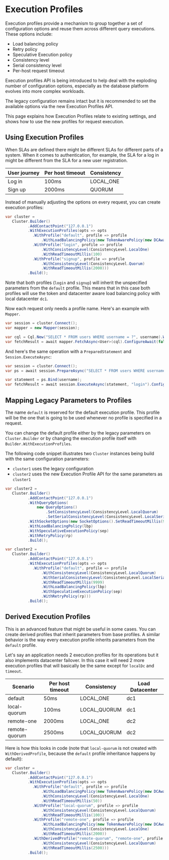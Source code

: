 # Execution Profiles

Execution profiles provide a mechanism to group together a set of configuration options and reuse them across different query executions. These options include:

- Load balancing policy
- Retry policy
- Speculative Execution policy
- Consistency level
- Serial consistency level
- Per-host request timeout

Execution profiles API is being introduced to help deal with the exploding number of configuration options, especially
as the database platform evolves into more complex workloads.

The legacy configuration remains intact but it is recommended to set the available options via the new Execution Profiles API.

This page explains how Execution Profiles relate to existing settings, and shows how to use the new profiles for
request execution.

## Using Execution Profiles

When SLAs are defined there might be different SLAs for different parts of a system. When it comes to authentication, for example, the SLA for a log in might be different from the SLA for a new user registration.

| User journey    | Per host timeout  | Consistency |
|-----------------|-------------------|-------------|
| Log in          | 100ms             | LOCAL_ONE   |
| Sign up         | 2000ms            | QUORUM      |

Instead of manually adjusting the options on every request, you can create execution profiles:

```csharp
var cluster = 
   Cluster.Builder()
          .AddContactPoint("127.0.0.1")
          .WithExecutionProfiles(opts => opts
            .WithProfile("default", profile => profile
                .WithLoadBalancingPolicy(new TokenAwarePolicy(new DCAwareRoundRobinPolicy(localDc: "dc1")))
            .WithProfile("login", profile => profile
                .WithConsistencyLevel(ConsistencyLevel.LocalOne)
                .WithReadTimeoutMillis(100)
            .WithProfile("signup", profile => profile
                .WithConsistencyLevel(ConsistencyLevel.Quorum)
                .WithReadTimeoutMillis(2000)))
          .Build();
```

Note that both profiles (`login` and `signup`) will inherit the unspecified parameters from the `default` profile. This means that in this case both profiles will use the token and datacenter aware load balancing policy with local datacenter `dc1`.

Now each request only needs a profile name. Here's an example with `Mapper`.

```csharp
var session = cluster.Connect();
var mapper = new Mapper(session);

var cql = Cql.New("SELECT * FROM users WHERE username = ?", username).WithExecutionProfile("login");
var fetchResult = await mapper.FetchAsync<User>(cql).ConfigureAwait(false);
```

And here's the same operation with a `PreparedStatement` and `Session.ExecuteAsync`:

```csharp
var session = cluster.Connect();
var ps = await session.PrepareAsync("SELECT * FROM users WHERE username = ?").ConfigureAwait(false);

var statement = ps.Bind(username);
var fetchResult = await session.ExecuteAsync(statement, "login").ConfigureAwait(false);
```

## Mapping Legacy Parameters to Profiles

The name `default` is reserved for the default execution profile. This profile will be the one that is going to be used whenever no profile is specified in a request.

You can change the default profile either by the legacy parameters on `Cluster.Builder` or by changing the execution profile itself with `Builder.WithExecutionProfiles`.

The following code snippet illustrates two `Cluster` instances being build with the same configuration parameters:

- `cluster1` uses the legacy configuration
- `cluster2` uses the new Execution Profile API for the same parameters as `cluster1`

```csharp
var cluster2 = 
   Cluster.Builder()
          .AddContactPoint("127.0.0.1")
          .WithQueryOptions(
              new QueryOptions()
                  .SetConsistencyLevel(ConsistencyLevel.LocalQuorum)
                  .SetSerialConsistencyLevel(ConsistencyLevel.LocalSerial))
          .WithSocketOptions(new SocketOptions().SetReadTimeoutMillis(9999))
          .WithLoadBalancingPolicy(lbp)
          .WithSpeculativeExecutionPolicy(sep)
          .WithRetryPolicy(rp)
          .Build();

var cluster2 = 
   Cluster.Builder()
          .AddContactPoint("127.0.0.1")
          .WithExecutionProfiles(opts => opts
            .WithProfile("default", profile => profile
                .WithConsistencyLevel(ConsistencyLevel.LocalQuorum)
                .WithSerialConsistencyLevel(ConsistencyLevel.LocalSerial)
                .WithReadTimeoutMillis(9999)
                .WithLoadBalancingPolicy(lbp)
                .WithSpeculativeExecutionPolicy(sep)
                .WithRetryPolicy(rp)))
          .Build();
```

## Derived Execution Profiles

This is an advanced feature that might be useful in some cases. You can create derived profiles that inherit parameters from base profiles. A similar behavior is the way every execution profile inherits parameters from the `default` profile. 

Let's say an application needs 2 execution profiles for its operations but it also implements datacenter failover. In this case it will need 2 more execution profiles that will basically be the same except for `localDc` and `timeout`. 

| Scenario       | Per host timeout | Consistency  | Load Datacenter |
|----------------|------------------|--------------|-----------------|
| default        | 50ms             | LOCAL_ONE    | dc1             |
| local-quorum   | 100ms            | LOCAL_QUORUM | dc1             |
| remote-one     | 2000ms           | LOCAL_ONE    | dc2             |
| remote-quorum  | 2500ms           | LOCAL_QUORUM | dc2             |

Here is how this looks in code (note that `local-quorum` is not created with `WithDerivedProfile`, because the `default` profile inheritance happens by default):

```csharp
var cluster = 
   Cluster.Builder()
          .AddContactPoint("127.0.0.1")
          .WithExecutionProfiles(opts => opts
            .WithProfile("default", profile => profile
                .WithLoadBalancingPolicy(new TokenAwarePolicy(new DCAwareRoundRobinPolicy(localDc: "dc1")))
                .WithConsistencyLevel(ConsistencyLevel.LocalOne)
                .WithReadTimeoutMillis(50))
            .WithProfile("local-quorum", profile => profile
                .WithConsistencyLevel(ConsistencyLevel.LocalQuorum)
                .WithReadTimeoutMillis(100))
            .WithProfile("remote-one", profile => profile
                .WithLoadBalancingPolicy(new TokenAwarePolicy(new DCAwareRoundRobinPolicy(localDc: "dc2")))
                .WithConsistencyLevel(ConsistencyLevel.LocalOne)
                .WithReadTimeoutMillis(2000))
            .WithDerivedProfile("remote-quorum", "remote-one", profile => profile
                .WithConsistencyLevel(ConsistencyLevel.LocalQuorum)
                .WithReadTimeoutMillis(2500)))
          .Build();
```